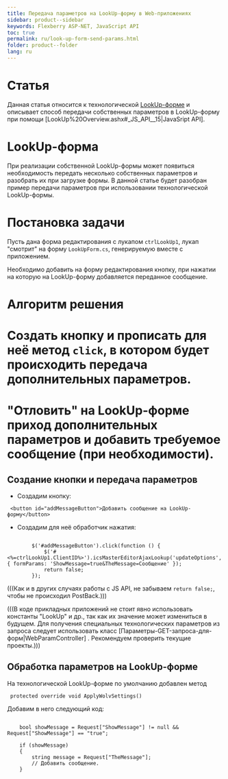 ```yaml
---
title: Передача параметров на LookUp-форму в Web-приложениях
sidebar: product--sidebar
keywords: Flexberry ASP-NET, JavaScript API
toc: true
permalink: ru/look-up-form-send-params.html
folder: product--folder
lang: ru
---
```


# Статья
Данная статья относится к технологической [LookUp-форме](tech-forms-web.html) и описывает способ передачи собственных параметров в LookUp-форму при помощи [LookUp%20Overview.ashx#_JS_API__15|JavaSript API].

# LookUp-форма
При реализации собственной LookUp-формы может появиться необходимость передать несколько собственных параметров и разобрать их при загрузке формы. В данной статье будет разобран пример передачи параметров при использовании технологической LookUp-формы.

# Постановка задачи
Пусть дана форма редактирования с лукапом `ctrlLookUp1`, лукап "смотрит" на форму `LookUpForm.cs`, генерируемую вместе с приложением.

Необходимо добавить на форму редактирования кнопку, при нажатии на которую на LookUp-форму добавляется переданное сообщение.


# Алгоритм решения
# Создать кнопку и прописать для неё метод `click`, в котором будет происходить передача дополнительных параметров.
# "Отловить" на LookUp-форме приход дополнительных параметров и добавить требуемое сообщение (при необходимости).

## Создание кнопки и передача параметров
* Создадим кнопку:

```
 <button id="addMessageButton">Добавить сообщение на LookUp-форму</button> 
```

* Создадим для неё обработчик нажатия:

```

        $('#addMessageButton').click(function () {
            $('#<%=ctrlLookUp1.ClientID%>').icsMasterEditorAjaxLookup('updateOptions', { formParams: 'ShowMessage=true&TheMessage=Сообщение' });
            return false;
        });
```

(((<msg type=note>Как и в других случаях работы с JS API, не забываем `return false;`, чтобы не происходил PostBack.</msg>)))

(((<msg type=warning>В коде прикладных приложений не стоит явно использовать константы "LookUp" и др., так как их значение может измениться в будущем. Для получения специальных технологических параметров из запроса следует использовать класс [Параметры-GET-запроса-для-форм|WebParamController] . Рекомендуем проверить текущие проекты.</msg>)))


## Обработка параметров на LookUp-форме
На технологической LookUp-форме по умолчанию добавлен метод 
```
 protected override void ApplyWolvSettings() 
```

Добавим в него следующий код:
```

    bool showMessage = Request["ShowMessage"] != null && Request["ShowMessage"] == "true";

    if (showMessage)
    {
        string message = Request["TheMessage"];
        // Добавить сообщение.
    }
```

